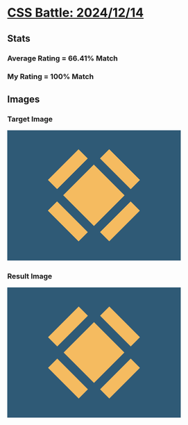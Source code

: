 # [CSS Battle: 2024/12/14](https://cssbattle.dev/play/BjPIiZnkaqmUmxqmLCtb)

## Stats

### Average Rating = 66.41% Match

### My Rating = 100% Match

## Images

### Target Image

![](./images/target.png)

### Result Image

![](./images/result.png)
